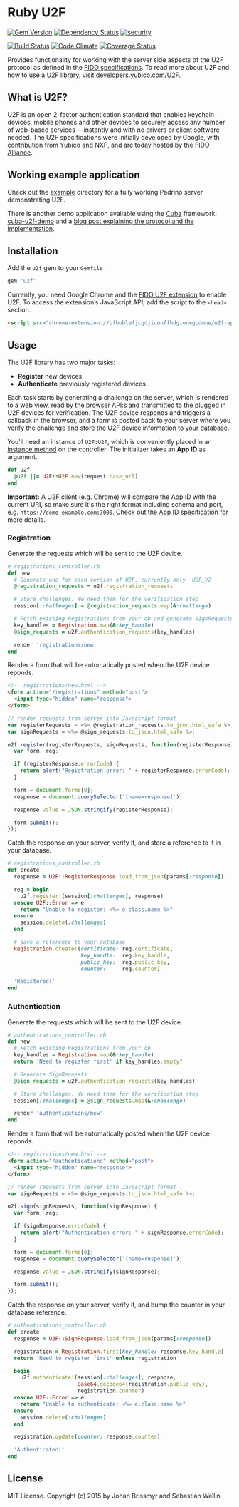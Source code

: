 # Ruby U2F

[![Gem Version](https://badge.fury.io/rb/u2f.png)](http://badge.fury.io/rb/u2f)
[![Dependency Status](https://gemnasium.com/castle/ruby-u2f.svg)](https://gemnasium.com/castle/ruby-u2f)
[![security](https://hakiri.io/github/castle/ruby-u2f/master.svg)](https://hakiri.io/github/castle/ruby-u2f/master)

[![Build Status](https://travis-ci.org/castle/ruby-u2f.png)](https://travis-ci.org/castle/ruby-u2f)
[![Code Climate](https://codeclimate.com/github/castle/ruby-u2f/badges/gpa.svg)](https://codeclimate.com/github/castle/ruby-u2f)
[![Coverage Status](https://img.shields.io/coveralls/castle/ruby-u2f.svg)](https://coveralls.io/r/castle/ruby-u2f)

Provides functionality for working with the server side aspects of the U2F
protocol as defined in the [FIDO specifications](http://fidoalliance.org/specifications/download). To read more about U2F and how to use a U2F library, visit [developers.yubico.com/U2F](http://developers.yubico.com/U2F).

## What is U2F?

U2F is an open 2-factor authentication standard that enables keychain devices, mobile phones and other devices to securely access any number of web-based services — instantly and with no drivers or client software needed. The U2F specifications were initially developed by Google, with contribution from Yubico and NXP, and are today hosted by the [FIDO Alliance](https://fidoalliance.org/).

## Working example application

Check out the [example](https://github.com/castle/ruby-u2f/tree/master/example) directory for a fully working Padrino server demonstrating U2F.

There is another demo application available using the [Cuba](https://github.com/soveran/cuba) framework: [cuba-u2f-demo](https://github.com/badboy/cuba-u2f-demo) and a [blog post explaining the protocol and the implementation](http://fnordig.de/2015/03/06/u2f-demo-application/).

## Installation

Add the `u2f` gem to your `Gemfile`

```ruby
gem 'u2f'
```

Currently, you need Google Chrome and the [FIDO U2F extension](https://chrome.google.com/webstore/detail/fido-u2f-universal-2nd-fa/pfboblefjcgdjicmnffhdgionmgcdmne) to enable U2F. To access the extension’s JavaScript API, add the script to the `<head>` section.

```html
<script src="chrome-extension://pfboblefjcgdjicmnffhdgionmgcdmne/u2f-api.js"></script>
```

## Usage

The U2F library has two major tasks:

- **Register** new devices.
- **Authenticate** previously registered devices.

Each task starts by generating a challenge on the server, which is rendered to a web view, read by the browser API:s and transmitted to the plugged in U2F devices for verification. The U2F device responds and triggers a callback in the browser, and a form is posted back to your server where you verify the challenge and store the U2F device information to your database.

You'll need an instance of `U2F:U2F`, which is conveniently placed in an [instance method](https://github.com/castle/ruby-u2f/blob/master/example/app/helpers/helpers.rb) on the controller. The initializer takes an **App ID** as argument.

```ruby
def u2f
  @u2f ||= U2F::U2F.new(request.base_url)
end
```

**Important:** A U2F client (e.g. Chrome) will compare the App ID with the current URI, so make sure it's the right format including schema and port, e.g. `https://demo.example.com:3000`. Check out the [App ID specification](https://developers.yubico.com/U2F/App_ID.html) for more details.

### Registration

Generate the requests which will be sent to the U2F device.

```ruby
# registrations_controller.rb
def new
  # Generate one for each version of U2F, currently only `U2F_V2`
  @registration_requests = u2f.registration_requests

  # Store challenges. We need them for the verification step
  session[:challenges] = @registration_requests.map(&:challenge)

  # Fetch existing Registrations from your db and generate SignRequests
  key_handles = Registration.map(&:key_handle)
  @sign_requests = u2f.authentication_requests(key_handles)

  render 'registrations/new'
end
```

Render a form that will be automatically posted when the U2F device reponds.

```html
<!-- registrations/new.html -->
<form action="/registrations" method="post">
  <input type="hidden" name="response">
</form>
```

```javascript
// render requests from server into Javascript format
var registerRequests = <%= @registration_requests.to_json.html_safe %>;
var signRequests = <%= @sign_requests.to_json.html_safe %>;

u2f.register(registerRequests, signRequests, function(registerResponse) {
  var form, reg;

  if (registerResponse.errorCode) {
    return alert("Registration error: " + registerResponse.errorCode);
  }

  form = document.forms[0];
  response = document.querySelector('[name=response]');

  response.value = JSON.stringify(registerResponse);

  form.submit();
});
```

Catch the response on your server, verify it, and store a reference to it in your database.

```ruby
# registrations_controller.rb
def create
  response = U2F::RegisterResponse.load_from_json(params[:response])

  reg = begin
    u2f.register!(session[:challenges], response)
  rescue U2F::Error => e
    return "Unable to register: <%= e.class.name %>"
  ensure
    session.delete(:challenges)
  end

  # save a reference to your database
  Registration.create!(certificate: reg.certificate,
                       key_handle:  reg.key_handle,
                       public_key:  reg.public_key,
                       counter:     reg.counter)

  'Registered!'
end
```

### Authentication

Generate the requests which will be sent to the U2F device.

```ruby
# authentications_controller.rb
def new
  # Fetch existing Registrations from your db
  key_handles = Registration.map(&:key_handle)
  return 'Need to register first' if key_handles.empty?

  # Generate SignRequests
  @sign_requests = u2f.authentication_requests(key_handles)

  # Store challenges. We need them for the verification step
  session[:challenges] = @sign_requests.map(&:challenge)

  render 'authentications/new'
end
```

Render a form that will be automatically posted when the U2F device reponds.

```html
<!-- registrations/new.html -->
<form action="/authentications" method="post">
  <input type="hidden" name="response">
</form>
```

```javascript
// render requests from server into Javascript format
var signRequests = <%= @sign_requests.to_json.html_safe %>;

u2f.sign(signRequests, function(signResponse) {
  var form, reg;

  if (signResponse.errorCode) {
    return alert("Authentication error: " + signResponse.errorCode);
  }

  form = document.forms[0];
  response = document.querySelector('[name=response]');

  response.value = JSON.stringify(signResponse);

  form.submit();
});
```

Catch the response on your server, verify it, and bump the counter in your database reference.

```ruby
# authentications_controller.rb
def create
  response = U2F::SignResponse.load_from_json(params[:response])

  registration = Registration.first(key_handle: response.key_handle)
  return 'Need to register first' unless registration

  begin
    u2f.authenticate!(session[:challenges], response,
                      Base64.decode64(registration.public_key), 
                      registration.counter)
  rescue U2F::Error => e
    return "Unable to authenticate: <%= e.class.name %>"
  ensure
    session.delete(:challenges)
  end

  registration.update(counter: response.counter)

  'Authenticated!'
end
```

## License

MIT License. Copyright (c) 2015 by Johan Brissmyr and Sebastian Wallin
